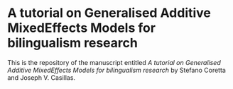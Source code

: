 # A tutorial on Generalised Additive MixedEffects Models for bilingualism research

This is the repository of the manuscript entitled *A tutorial on Generalised Additive MixedEffects Models for bilingualism research* by Stefano Coretta and Joseph V. Casillas.
